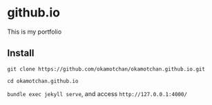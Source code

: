 # github.io

This is my portfolio

## Install
  
  `git clone https://github.com/okamotchan/okamotchan.github.io.git`
  
  `cd okamotchan.github.io`
  
  `bundle exec jekyll serve`, and access `http://127.0.0.1:4000/` 
  
